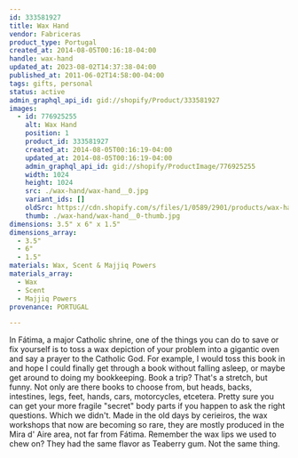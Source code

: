 ```yaml
---
id: 333581927
title: Wax Hand
vendor: Fabriceras
product_type: Portugal
created_at: 2014-08-05T00:16:18-04:00
handle: wax-hand
updated_at: 2023-08-02T14:37:38-04:00
published_at: 2011-06-02T14:58:00-04:00
tags: gifts, personal
status: active
admin_graphql_api_id: gid://shopify/Product/333581927
images:
  - id: 776925255
    alt: Wax Hand
    position: 1
    product_id: 333581927
    created_at: 2014-08-05T00:16:19-04:00
    updated_at: 2014-08-05T00:16:19-04:00
    admin_graphql_api_id: gid://shopify/ProductImage/776925255
    width: 1024
    height: 1024
    src: ./wax-hand/wax-hand__0.jpg
    variant_ids: []
    oldSrc: https://cdn.shopify.com/s/files/1/0589/2901/products/wax-hand_1.jpeg?v=1407212179
    thumb: ./wax-hand/wax-hand__0-thumb.jpg
dimensions: 3.5" x 6" x 1.5"
dimensions_array:
  - 3.5"
  - 6"
  - 1.5"
materials: Wax, Scent & Majjiq Powers
materials_array:
  - Wax
  - Scent
  - Majjiq Powers
provenance: PORTUGAL

---
```


In Fátima, a major Catholic shrine, one of the things you can do to save or fix yourself is to toss a wax depiction of your problem into a gigantic oven and say a prayer to the Catholic God. For example, I would toss this book in and hope I could finally get through a book without falling asleep, or maybe get around to doing my bookkeeping. Book a trip? That's a stretch, but funny. Not only are there books to choose from, but heads, backs, intestines, legs, feet, hands, cars, motorcycles, etcetera. Pretty sure you can get your more fragile "secret" body parts if you happen to ask the right questions. Which we didn't. Made in the old days by cerieiros, the wax workshops that now are becoming so rare, they are mostly produced in the Mira d' Aire area, not far from Fátima. Remember the wax lips we used to chew on? They had the same flavor as Teaberry gum. Not the same thing.